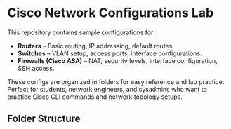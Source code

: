 # Cisco Network Configurations Lab

This repository contains sample configurations for:

- **Routers** – Basic routing, IP addressing, default routes.
- **Switches** – VLAN setup, access ports, interface configurations.
- **Firewalls (Cisco ASA)** – NAT, security levels, interface configuration, SSH access.

These configs are organized in folders for easy reference and lab practice. Perfect for students, network engineers, and sysadmins who want to practice Cisco CLI commands and network topology setups.

## Folder Structure